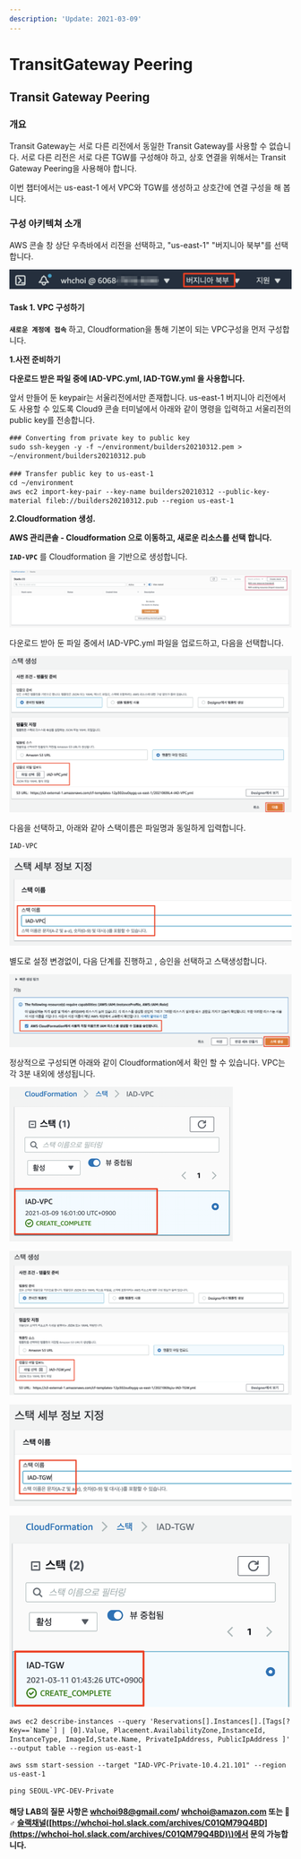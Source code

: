 ```yaml
---
description: 'Update: 2021-03-09'
---
```


# TransitGateway Peering

## Transit Gateway Peering 

### 개요

Transit Gateway는 서로 다른 리전에서 동일한 Transit Gateway를 사용할 수 없습니다. 서로 다른 리전은 서로 다른 TGW를 구성해야 하고, 상호 연결을 위해서는 Transit Gateway Peering을 사용해야 합니다.

이번 챕터에서는 us-east-1 에서 VPC와 TGW를 생성하고 상호간에 연결 구성을 해 봅니다.

### 구성 아키텍쳐 소개



AWS 콘솔 창 상단 우측바에서 리전을 선택하고, "us-east-1" "버지니아 북부"를 선택합니다.

![](.gitbook/assets/image%20%2899%29.png)

#### Task 1. VPC 구성하기

**`새로운 계정에 접속`** 하고, Cloudformation을 통해 기본이 되는 VPC구성을 먼저 구성합니다.

**1.사전 준비하기**

**다운로드 받은 파일 중에 IAD-VPC.yml, IAD-TGW.yml 을 사용합니다.**

앞서 만들어 둔 keypair는 서울리전에서만 존재합니다. us-east-1 버지니아 리전에서도 사용할 수 있도록 Cloud9 콘솔 터미널에서 아래와 같이 명령을 입력하고 서울리전의 public key를 전송합니다.

```text
### Converting from private key to public key
sudo ssh-keygen -y -f ~/environment/builders20210312.pem > ~/environment/builders20210312.pub

### Transfer public key to us-east-1
cd ~/environment
aws ec2 import-key-pair --key-name builders20210312 --public-key-material fileb://builders20210312.pub --region us-east-1

```

**2.Cloudformation 생성.**

**AWS 관리콘솔 - Cloudformation 으로 이동하고, 새로운 리소스를 선택 합니다.** 

**`IAD-VPC`** 를 Cloudformation 을 기반으로 생성합니다.

![](.gitbook/assets/image%20%2895%29.png)

다운로드 받아 둔 파일 중에서 IAD-VPC.yml 파일을 업로드하고, 다음을 선택합니다. 

![](.gitbook/assets/image%20%28102%29.png)

다음을 선택하고, 아래와 같아 스택이름은 파일명과 동일하게 입력합니다.

```text
IAD-VPC
```

![](.gitbook/assets/image%20%2898%29.png)

별도로 설정 변경없이, 다음 단계를 진행하고 , 승인을 선택하고 스택생성합니다.

![](.gitbook/assets/image%20%28103%29.png)

정상적으로 구성되면 아래와 같이 Cloudformation에서 확인 할 수 있습니다. VPC는 각 3분 내외에 생성됩니다.

![](.gitbook/assets/image%20%28101%29.png)



![](.gitbook/assets/image%20%2896%29.png)

![](.gitbook/assets/image%20%2897%29.png)

![](.gitbook/assets/image%20%28100%29.png)



```text
aws ec2 describe-instances --query 'Reservations[].Instances[].[Tags[?Key==`Name`] | [0].Value, Placement.AvailabilityZone,InstanceId, InstanceType, ImageId,State.Name, PrivateIpAddress, PublicIpAddress ]' --output table --region us-east-1

```



```text
aws ssm start-session --target "IAD-VPC-Private-10.4.21.101" --region us-east-1

```



```text
ping SEOUL-VPC-DEV-Private

```

#### 해당 LAB의 질문 사항은 whchoi98@gmail.com/ whchoi@amazon.com 또는 🙋♂ [슬랙채널](https://whchoi-hol.slack.com/archives/C01QM79Q4BD)\([https://whchoi-hol.slack.com/archives/C01QM79Q4BD](https://whchoi-hol.slack.com/archives/C01QM79Q4BD)\)에서 문의 가능합니다. 

